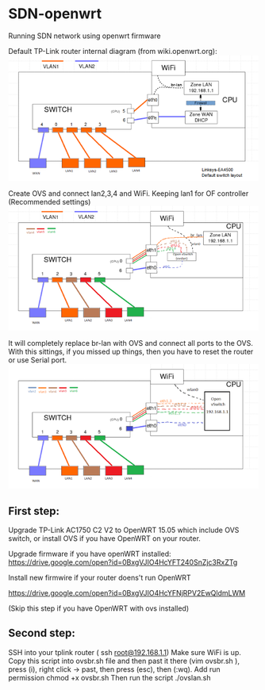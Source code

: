 # SDN-openwrt
Running SDN network using openwrt firmware


Default TP-Link router internal diagram (from wiki.openwrt.org):
![alt text](./img/linksys-EA4500_def_layout.png "linksys-EA4500 default layout")

Create OVS and connect lan2,3,4 and WiFi. Keeping lan1 for OF controller (Recommended settings)
![alt text](./img/withoutSerial_.png "OVS bridge with one port for controller/management")


It will completely replace br-lan with OVS and connect all ports to the OVS. 
With this sittings, if you missed up things, then you have to reset the router or use Serial port.
![alt text](./img/withSerial.png "OVS bridge completely replance br-lan")

## First step:
Upgrade TP-Link AC1750 C2 V2 to OpenWRT 15.05 which include OVS switch, or install OVS if you have OpenWRT on your router.

Upgrade firmware if you have openWRT installed:
https://drive.google.com/open?id=0BxgVJIO4HcYFT240SnZjc3RxZTg

Install new firmwire if your router doens't run OpenWRT

https://drive.google.com/open?id=0BxgVJIO4HcYFNjRPV2EwQldmLWM

(Skip this step if you have OpenWRT with ovs installed)

## Second step:
SSH into your tplink router ( ssh root@192.168.1.1)
Make sure WiFi is up.
Copy this script into ovsbr.sh file and then past it there  (vim ovsbr.sh ), press (i), right click -> past, then press (esc), then (:wq).
Add run permission chmod +x ovsbr.sh 
Then run the script
./ovslan.sh 
